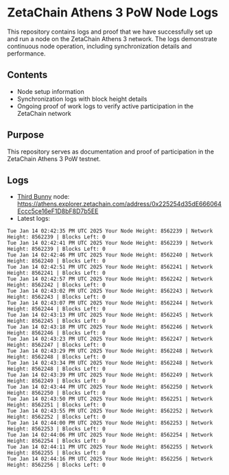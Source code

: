 # ZetaChain Athens 3 PoW Node Logs
This repository contains logs and proof that we have successfully set up and run a node on the ZetaChain Athens 3 network. The logs demonstrate continuous node operation, including synchronization details and performance.

## Contents
- Node setup information
- Synchronization logs with block height details
- Ongoing proof of work logs to verify active participation in the ZetaChain network

## Purpose
This repository serves as documentation and proof of participation in the ZetaChain Athens 3 PoW testnet.

## Logs

- [Third Bunny](https://thirdbunny.xyz/) node: https://athens.explorer.zetachain.com/address/0x225254d35dE666064Eccc5ce16eF1D8bF8D7b5EE
- Latest logs:
```
Tue Jan 14 02:42:35 PM UTC 2025 Your Node Height: 8562239 | Network Height: 8562239 | Blocks Left: 0
Tue Jan 14 02:42:41 PM UTC 2025 Your Node Height: 8562239 | Network Height: 8562239 | Blocks Left: 0
Tue Jan 14 02:42:46 PM UTC 2025 Your Node Height: 8562240 | Network Height: 8562240 | Blocks Left: 0
Tue Jan 14 02:42:51 PM UTC 2025 Your Node Height: 8562241 | Network Height: 8562241 | Blocks Left: 0
Tue Jan 14 02:42:57 PM UTC 2025 Your Node Height: 8562242 | Network Height: 8562242 | Blocks Left: 0
Tue Jan 14 02:43:02 PM UTC 2025 Your Node Height: 8562243 | Network Height: 8562243 | Blocks Left: 0
Tue Jan 14 02:43:07 PM UTC 2025 Your Node Height: 8562244 | Network Height: 8562244 | Blocks Left: 0
Tue Jan 14 02:43:13 PM UTC 2025 Your Node Height: 8562245 | Network Height: 8562245 | Blocks Left: 0
Tue Jan 14 02:43:18 PM UTC 2025 Your Node Height: 8562246 | Network Height: 8562246 | Blocks Left: 0
Tue Jan 14 02:43:23 PM UTC 2025 Your Node Height: 8562247 | Network Height: 8562247 | Blocks Left: 0
Tue Jan 14 02:43:29 PM UTC 2025 Your Node Height: 8562248 | Network Height: 8562248 | Blocks Left: 0
Tue Jan 14 02:43:34 PM UTC 2025 Your Node Height: 8562248 | Network Height: 8562248 | Blocks Left: 0
Tue Jan 14 02:43:39 PM UTC 2025 Your Node Height: 8562249 | Network Height: 8562249 | Blocks Left: 0
Tue Jan 14 02:43:44 PM UTC 2025 Your Node Height: 8562250 | Network Height: 8562250 | Blocks Left: 0
Tue Jan 14 02:43:50 PM UTC 2025 Your Node Height: 8562251 | Network Height: 8562251 | Blocks Left: 0
Tue Jan 14 02:43:55 PM UTC 2025 Your Node Height: 8562252 | Network Height: 8562252 | Blocks Left: 0
Tue Jan 14 02:44:00 PM UTC 2025 Your Node Height: 8562253 | Network Height: 8562253 | Blocks Left: 0
Tue Jan 14 02:44:06 PM UTC 2025 Your Node Height: 8562254 | Network Height: 8562254 | Blocks Left: 0
Tue Jan 14 02:44:11 PM UTC 2025 Your Node Height: 8562255 | Network Height: 8562255 | Blocks Left: 0
Tue Jan 14 02:44:16 PM UTC 2025 Your Node Height: 8562256 | Network Height: 8562256 | Blocks Left: 0
```
